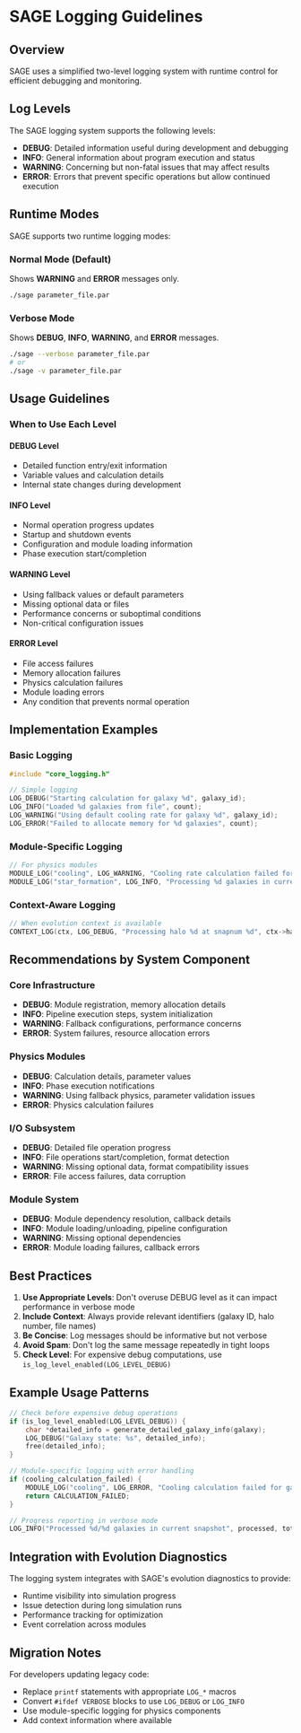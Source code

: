 # SAGE Logging Guidelines

## Overview

SAGE uses a simplified two-level logging system with runtime control for efficient debugging and monitoring.

## Log Levels

The SAGE logging system supports the following levels:

- **DEBUG**: Detailed information useful during development and debugging
- **INFO**: General information about program execution and status
- **WARNING**: Concerning but non-fatal issues that may affect results
- **ERROR**: Errors that prevent specific operations but allow continued execution

## Runtime Modes

SAGE supports two runtime logging modes:

### Normal Mode (Default)
Shows **WARNING** and **ERROR** messages only.
```bash
./sage parameter_file.par
```

### Verbose Mode
Shows **DEBUG**, **INFO**, **WARNING**, and **ERROR** messages.
```bash
./sage --verbose parameter_file.par
# or
./sage -v parameter_file.par
```

## Usage Guidelines

### When to Use Each Level

#### DEBUG Level
- Detailed function entry/exit information
- Variable values and calculation details
- Internal state changes during development

#### INFO Level  
- Normal operation progress updates
- Startup and shutdown events
- Configuration and module loading information
- Phase execution start/completion

#### WARNING Level
- Using fallback values or default parameters
- Missing optional data or files
- Performance concerns or suboptimal conditions
- Non-critical configuration issues

#### ERROR Level
- File access failures
- Memory allocation failures
- Physics calculation failures
- Module loading errors
- Any condition that prevents normal operation

## Implementation Examples

### Basic Logging
```c
#include "core_logging.h"

// Simple logging
LOG_DEBUG("Starting calculation for galaxy %d", galaxy_id);
LOG_INFO("Loaded %d galaxies from file", count);
LOG_WARNING("Using default cooling rate for galaxy %d", galaxy_id);
LOG_ERROR("Failed to allocate memory for %d galaxies", count);
```

### Module-Specific Logging
```c
// For physics modules
MODULE_LOG("cooling", LOG_WARNING, "Cooling rate calculation failed for galaxy %d, using default", galaxy_id);
MODULE_LOG("star_formation", LOG_INFO, "Processing %d galaxies in current step", galaxy_count);
```

### Context-Aware Logging
```c
// When evolution context is available
CONTEXT_LOG(ctx, LOG_DEBUG, "Processing halo %d at snapnum %d", ctx->halo_nr, ctx->halo_snapnum);
```

## Recommendations by System Component

### Core Infrastructure
- **DEBUG**: Module registration, memory allocation details
- **INFO**: Pipeline execution steps, system initialization
- **WARNING**: Fallback configurations, performance concerns
- **ERROR**: System failures, resource allocation errors

### Physics Modules
- **DEBUG**: Calculation details, parameter values
- **INFO**: Phase execution notifications
- **WARNING**: Using fallback physics, parameter validation issues
- **ERROR**: Physics calculation failures

### I/O Subsystem
- **DEBUG**: Detailed file operation progress
- **INFO**: File operations start/completion, format detection
- **WARNING**: Missing optional data, format compatibility issues
- **ERROR**: File access failures, data corruption

### Module System
- **DEBUG**: Module dependency resolution, callback details
- **INFO**: Module loading/unloading, pipeline configuration
- **WARNING**: Missing optional dependencies
- **ERROR**: Module loading failures, callback errors

## Best Practices

1. **Use Appropriate Levels**: Don't overuse DEBUG level as it can impact performance in verbose mode
2. **Include Context**: Always provide relevant identifiers (galaxy ID, halo number, file names)
3. **Be Concise**: Log messages should be informative but not verbose
4. **Avoid Spam**: Don't log the same message repeatedly in tight loops
5. **Check Level**: For expensive debug computations, use `is_log_level_enabled(LOG_LEVEL_DEBUG)`

## Example Usage Patterns

```c
// Check before expensive debug operations
if (is_log_level_enabled(LOG_LEVEL_DEBUG)) {
    char *detailed_info = generate_detailed_galaxy_info(galaxy);
    LOG_DEBUG("Galaxy state: %s", detailed_info);
    free(detailed_info);
}

// Module-specific logging with error handling
if (cooling_calculation_failed) {
    MODULE_LOG("cooling", LOG_ERROR, "Cooling calculation failed for galaxy %d", GALAXY_PROP_GalaxyNr(galaxy));
    return CALCULATION_FAILED;
}

// Progress reporting in verbose mode
LOG_INFO("Processed %d/%d galaxies in current snapshot", processed, total);
```

## Integration with Evolution Diagnostics

The logging system integrates with SAGE's evolution diagnostics to provide:

- Runtime visibility into simulation progress
- Issue detection during long simulation runs  
- Performance tracking for optimization
- Event correlation across modules

## Migration Notes

For developers updating legacy code:

- Replace `printf` statements with appropriate `LOG_*` macros
- Convert `#ifdef VERBOSE` blocks to use `LOG_DEBUG` or `LOG_INFO`
- Use module-specific logging for physics components
- Add context information where available